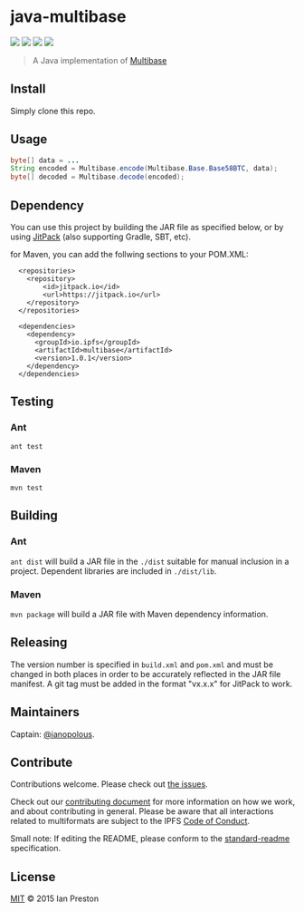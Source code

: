 # java-multibase

[![](https://img.shields.io/badge/made%20by-Protocol%20Labs-blue.svg?style=flat-square)](http://ipn.io)
[![](https://img.shields.io/badge/project-multiformats-blue.svg?style=flat-square)](https://github.com/multiformats/multiformats)
[![](https://img.shields.io/badge/freenode-%23ipfs-blue.svg?style=flat-square)](https://webchat.freenode.net/?channels=%23ipfs)
[![](https://img.shields.io/badge/readme%20style-standard-brightgreen.svg?style=flat-square)](https://github.com/RichardLitt/standard-readme)

> A Java implementation of [Multibase](https://github.com/multiformats/multibase)

## Install

Simply clone this repo.

## Usage
```java
byte[] data = ...
String encoded = Multibase.encode(Multibase.Base.Base58BTC, data);
byte[] decoded = Multibase.decode(encoded);
```

## Dependency
You can use this project by building the JAR file as specified below, or by using [JitPack](https://jitpack.io/#multiformats/java-multibase/) (also supporting Gradle, SBT, etc).

for Maven, you can add the follwing sections to your POM.XML:
```
  <repositories>
    <repository>
        <id>jitpack.io</id>
        <url>https://jitpack.io</url>
    </repository>
  </repositories>

  <dependencies>
    <dependency>
      <groupId>io.ipfs</groupId>
      <artifactId>multibase</artifactId>
      <version>1.0.1</version>
    </dependency>
  </dependencies>
```

## Testing

### Ant
`ant test`

### Maven
`mvn test`

## Building

### Ant
`ant dist` will build a JAR file in the `./dist` suitable for manual inclusion in a project. Dependent libraries are included in `./dist/lib`.

### Maven
`mvn package` will build a JAR file with Maven dependency information.

## Releasing
The version number is specified in `build.xml` and `pom.xml` and must be changed in both places in order to be accurately reflected in the JAR file manifest. A git tag must be added in the format "vx.x.x" for JitPack to work.

## Maintainers

Captain: [@ianopolous](https://github.com/ianopolous).

## Contribute

Contributions welcome. Please check out [the issues](https://github.com/multiformats/java-multibase/issues).

Check out our [contributing document](https://github.com/multiformats/multiformats/blob/master/contributing.md) for more information on how we work, and about contributing in general. Please be aware that all interactions related to multiformats are subject to the IPFS [Code of Conduct](https://github.com/ipfs/community/blob/master/code-of-conduct.md).

Small note: If editing the README, please conform to the [standard-readme](https://github.com/RichardLitt/standard-readme) specification.

## License

[MIT](LICENSE) © 2015 Ian Preston
